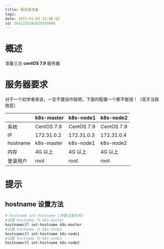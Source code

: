 ```yaml
---
title: 服务器准备
tags: 
date: 2022-01-03 21:06:02
id: 1641215162829355800
---
```

# 概述

准备三台 **centOS 7.9** 服务器

# 服务器要求

对于一个初学者来说，一定不要自作聪明，下面的配置一个都不能错！（高手当我放屁）

|          | k8s-master | k8s-node1  | k8s-node2  |
| -------- | ---------- | ---------- | ---------- |
| 系统     | CentOS 7.9 | CentOS 7.9 | CentOS 7.9 |
| IP       | 172.31.0.2 | 172.31.0.3 | 172.31.0.4 |
| hostname | k8s-master | k8s-node1  | k8s-node2  |
| 内存     | 4G 以上    | 4G 以上    | 4G 以上    |
| 登录用户 | root       | root       | root       |

# 提示

## hostname 设置方法

```sh
# hostname set-hostname [想要设置名称]
#设置 hostname 为 k8s-master
hostnamectl set-hostname k8s-master
#设置 hostname 为 k8s-node1
hostnamectl set-hostname k8s-node1
#设置 hostname 为 k8s-node2
hostnamectl set-hostname k8s-node2
```



















